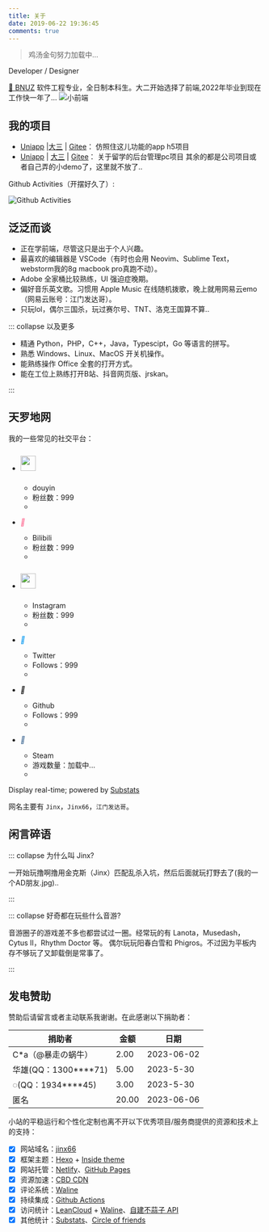 ```yaml
---
title: 关于
date: 2019-06-22 19:36:45
comments: true
---
```


> <span id="hitokoto" style="color:var(--inside-accent-color)">鸡汤金句努力加载中...</sapn>

Developer / Designer

[🏫 BNUZ](https://www.bnuz.edu.cn/) 软件工程专业，全日制本科生。大二开始选择了前端,2022年毕业到现在工作快一年了...
![小前端](https://i.postimg.cc/yNWWwFTw/20230609102901.png)

## 我的项目

- [Uniapp](https://zh.uniapp.dcloud.io/) |[大三](https://www.bnuz.edu.cn/) | [Gitee](https://gitee.com/property-management-app/property-management)： 仿照住这儿功能的app h5项目
- [Uniapp](https://zh.uniapp.dcloud.io/) | [大三](https://www.bnuz.edu.cn/) | [Gitee](https://gitee.com/jinx66/overseas-study-backstage)： 关于留学的后台管理pc项目
其余的都是公司项目或者自己弄的小demo了，这里就不放了..

Github Activities（开摆好久了）:

![Github Activities](https://i.postimg.cc/WpQN4BwY/20230609104019.png)

## 泛泛而谈

- 正在学前端，尽管这只是出于个人兴趣。
- 最喜欢的编辑器是 VSCode（有时也会用 Neovim、Sublime Text，webstorm我的8g macbook pro真跑不动）。
- Adobe 全家桶比较熟练，UI 强迫症晚期。
- 偏好音乐英文歌。习惯用 Apple Music 在线随机拨歌，晚上就用网易云emo（网易云账号：江门发达哥）。
- 只玩lol，偶尔三国杀，玩过赛尔号、TNT、洛克王国算不算..

::: collapse 以及更多

- 精通 Python，PHP，C++，Java，Typescipt，Go 等语言的拼写。
- 熟悉 Windows、Linux、MacOS 开关机操作。
- 能熟练操作 Office 全套的打开方式。
- 能在工位上熟练打开B站、抖音网页版、jrskan。

:::

## 天罗地网

我的一些常见的社交平台：

<link href="/src/css/about.min.css" rel="stylesheet">
<div id="stats">

<!-- - <i class="a-icon" style="color:#2ca5e0">&#xe7e2;</i> -->

  <!-- - Telegram
  - Follows：<span class="telegram">加载中...</span>
  - [](https://t.me/cworld0_cn) -->

- <i><img src='https://img0.baidu.com/it/u=1238622637,2627091992&fm=253&fmt=auto&app=138&f=JPEG?w=667&h=500' style="width: 30px;height:30px;margin: 11px 0"></img></i>

  - douyin
  - 粉丝数：<span class="instagram">999</span>
  - [](https://www.douyin.com/user/MS4wLjABAAAAU0wKalCOMdAdUZ4GmTdhI2qTSaNTRVcmcGiumI7YNCA)

- <i class="a-icon" style="color:#fe7398">&#xe7c8;</i>

  - Bilibili
  - 粉丝数：<span class="instagram">999</span>
  - [](https://space.bilibili.com/1813844906?spm_id_from=333.1007.0.0)

- <i><img src='https://i.postimg.cc/d1KqBX5t/logo-ins.png' style="width: 30px;height:30px;margin: 11px 0"></img></i>

  - Instagram
  - 粉丝数：<span class="instagram">999</span>
  - [](https://instagram.com/jmbb520?igshid=OGQ5ZDc2ODk2ZA==)

- <i class="a-icon" style="color:#1da1f2">&#xe7e3;</i>

  - Twitter
  - Follows：<span class="">999</span>
  - [](https://twitter.com/loAoo5737038829)

- <i class="a-icon" style="color:var(--inside-foreground-color)">&#xe7d1;</i>

  - Github
  - Follows：<span class="">999</span>
  - [](https://github.com/jinx66)

- <i class="a-icon" style="color:#50769d">&#xe7e1;</i>

  - Steam
  - 游戏数量：<span class="steamgames">加载中...</span>
  - []()


<!-- - <i class="a-icon" style="color:#0084ff">&#xe7e5;</i> -->
<!-- 
  - Zhihu
  - 粉丝数：<span class="zhihu">加载中...</span>
  - [](https://www.zhihu.com/people/wolf-03/answers) -->

<!-- - <i class="a-icon" style="color:#11ab60">&#xe66b;</i> -->

  <!-- - Coolapk
  - 粉丝数：<span class="coolapk">6340</span>
  - [](https://www.coolapk.com/u/1384771) -->


Display real-time; powered by [Substats](https://github.com/spencerwooo/substats)

</div>

网名主要有 `Jinx`，`Jinx66`，`江门发达哥`。

## 闲言碎语

::: collapse 为什么叫 Jinx?

一开始玩撸啊撸用金克斯（Jinx）匹配乱杀入坑，然后后面就玩打野去了(我的一个AD朋友.jpg)..

:::

::: collapse 好奇都在玩些什么音游?

音游圈子的游戏差不多也都尝试过一圈。经常玩的有 Lanota，Musedash，Cytus II，Rhythm Doctor 等。
偶尔玩玩阳春白雪和 Phigros。不过因为平板内存不够玩了又卸载倒是常事了。

:::

## 发电赞助

赞助后请留言或者主动联系我谢谢。在此感谢以下捐助者：

| 捐助者                   | 金额  | 日期       |
| ------------------------ | ----- | ---------- |
| C\*a（@暴走の蜗牛）  | 2.00  | 2023-06-02 |
| 华雄(QQ：1300\*\*\*\*71) | 5.00  | 2023-5-30 |
| ◌(QQ：1934\*\*\*\*45)    | 3.00  | 2023-5-30 |
| 匿名                     | 20.00 | 2023-06-06 |

 

小站的平稳运行和个性化定制也离不开以下优秀项目/服务商提供的资源和技术上的支持：

- [x] 网站域名：[jinx66](https://jinx66.gitee.io/)
- [x] 框架主题：[Hexo](https://hexo.io) + [Inside theme](https://github.com/ikeq/hexo-theme-inside)
- [x] 网站托管：[Netlify](https://www.netlify.com/)、[GitHub Pages](https://pages.github.com)
- [x] 资源加速：[CBD CDN](https://cdn.cbd.int/)
- [x] 评论系统：[Waline](https://waline.js.org)
- [x] 持续集成：[Github Actions](https://github.com/cworld1/cworld1/actions/workflows/hexo-auto-deploy.yml)
- [x] 访问统计：[LeanCloud](https://console.leancloud.app) + [Waline](https://waline.js.org)、[自建不蒜子 API](https://busuanzi.icodeq.com/)
- [x] 其他统计：[Substats](https://github.com/spencerwooo/substats)、[Circle of friends](https://github.com/Rock-Candy-Tea/hexo-circle-of-friends)

<script src="./src/js/about.min.js"></script>
